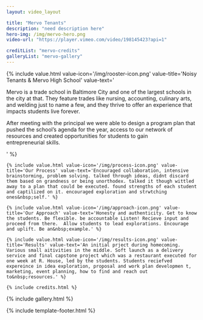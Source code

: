 ```yaml
---
layout: video_layout

title: "Mervo Tenants"
description: "need description here"
hero-img: /img/mervo-hero.png
video-url: "https://player.vimeo.com/video/198145423?api=1"

creditList: "mervo-credits"
galleryList: "mervo-gallery"
---
```


<div class="template_wrapper">
	{% include value.html value-icon='/img/rooster-icon.png' value-title='Noisy Tenants &amp; Mervo High School' value-text='<p>Mervo is a trade school in Baltimore City and one of the largest schools in the city at that. They feature trades like nursing, accounting, culinary arts, and welding just to name a few, and they thrive to offer an experience that impacts students live forever.</p>  <p>After meeting with the principal we were able to design a program plan that pushed the school’s agenda for the year, access to our network of resources and created opportunities for students to gain entrepreneurial&nbsp;skills.</p>' %}

	{% include value.html value-icon='/img/process-icon.png' value-title='Our Process' value-text='Encouraged collaboration, intensive brainstorming, problem solving. talked through ideas, didnt discard them based on grandness or being unorthodex. talked it though wittled away to a plan that could be executed. found strengths of each student and captilized on it. encouraged exploration and strwtching ones&nbsp;self.' %}

	{% include value.html value-icon='/img/approach-icon.png' value-title='Our Approach' value-text='Honesty and authenticity. Get to know the students. Be flexible. be accountable Listen! Recieve input and proceed from there.  Allow students to lead explorations. Encourage and uplift. Be an&nbsp;example.' %}

	{% include value.html value-icon='/img/results-icon.png' value-title='Results' value-text='An initial prject during homecoming. Various small aitivities in the middle. Soft launch as a delivery service and final capstone project which was a restaurant executed for one week at R. House, led by the students. Students reciefved expereince in idea exploration, proposal and work plan developmen t, marketing, event planning, how to find and reach out to&nbsp;resources.' %}

	{% include credits.html %}
	
</div>
{% include gallery.html %}

{% include template-footer.html %}


